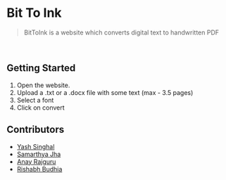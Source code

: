 # Bit To Ink

> <Subtitle>
> BitToInk is a website which converts digital text to handwritten PDF
<!-- 
[![Download ](https://img.shields.io/badge/-Get%20the%20link%20to%20the%20Website-brightgreen)](https://bittoink.stcvit.in/) -->

<br>

## Getting Started
1. Open the website.
2. Upload a .txt or a .docx file with some text (max - 3.5 pages)
3. Select a font
4. Click on convert

## Contributors
* <a href="https://github.com/singhalyash8080"> Yash Singhal </a>
* <a href="https://github.com/samarthya-jha"> Samarthya Jha </a>
* <a href="https://github.com/Anay241"> Anay Rajguru </a>
* <a href="https://github.com/RishabhBudhia"> Rishabh Budhia </a>

